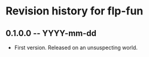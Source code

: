 # Revision history for flp-fun

## 0.1.0.0 -- YYYY-mm-dd

* First version. Released on an unsuspecting world.
